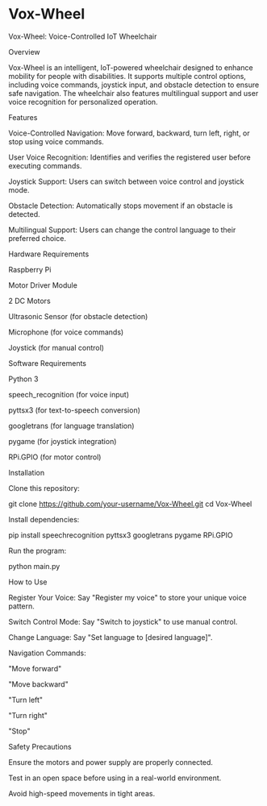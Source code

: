 # Vox-Wheel

Vox-Wheel: Voice-Controlled IoT Wheelchair

Overview

Vox-Wheel is an intelligent, IoT-powered wheelchair designed to enhance mobility for people with disabilities. It supports multiple control options, including voice commands, joystick input, and obstacle detection to ensure safe navigation. The wheelchair also features multilingual support and user voice recognition for personalized operation.

Features

Voice-Controlled Navigation: Move forward, backward, turn left, right, or stop using voice commands.

User Voice Recognition: Identifies and verifies the registered user before executing commands.

Joystick Support: Users can switch between voice control and joystick mode.

Obstacle Detection: Automatically stops movement if an obstacle is detected.

Multilingual Support: Users can change the control language to their preferred choice.

Hardware Requirements

Raspberry Pi

Motor Driver Module

2 DC Motors

Ultrasonic Sensor (for obstacle detection)

Microphone (for voice commands)

Joystick (for manual control)

Software Requirements

Python 3

speech_recognition (for voice input)

pyttsx3 (for text-to-speech conversion)

googletrans (for language translation)

pygame (for joystick integration)

RPi.GPIO (for motor control)

Installation

Clone this repository:

git clone https://github.com/your-username/Vox-Wheel.git
cd Vox-Wheel

Install dependencies:

pip install speechrecognition pyttsx3 googletrans pygame RPi.GPIO

Run the program:

python main.py

How to Use

Register Your Voice: Say "Register my voice" to store your unique voice pattern.

Switch Control Mode: Say "Switch to joystick" to use manual control.

Change Language: Say "Set language to [desired language]".

Navigation Commands:

"Move forward"

"Move backward"

"Turn left"

"Turn right"

"Stop"

Safety Precautions

Ensure the motors and power supply are properly connected.

Test in an open space before using in a real-world environment.

Avoid high-speed movements in tight areas.